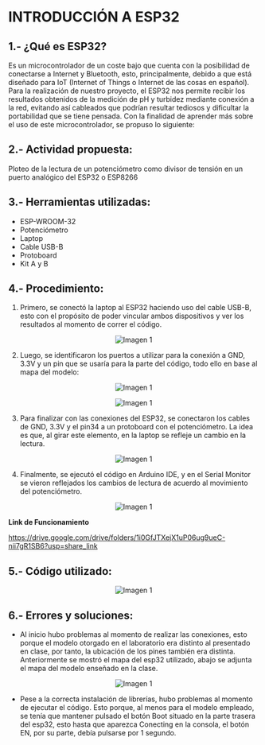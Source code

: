 # INTRODUCCIÓN A ESP32

## 1.- ¿Qué es ESP32?
Es un microcontrolador de un coste bajo que cuenta con la posibilidad de conectarse a Internet y Bluetooth, esto, principalmente, debido a que está diseñado para IoT (Internet of Things o Internet de las cosas en español). Para la realización de nuestro proyecto, el ESP32 nos permite recibir los resultados obtenidos de la medición de pH y turbidez mediante conexión a la red, evitando así cableados que podrían resultar tediosos y dificultar la portabilidad que se tiene pensada.
Con la finalidad de aprender más sobre el uso de este microcontrolador, se propuso lo siguiente:

## 2.- Actividad propuesta:
Ploteo de la lectura de un potenciómetro como divisor de tensión en un puerto analógico del ESP32 o ESP8266

## 3.- Herramientas utilizadas:
- ESP-WROOM-32
- Potenciómetro
- Laptop
- Cable USB-B
- Protoboard
- Kit A y B

## 4.- Procedimiento:
1. Primero, se conectó la laptop al ESP32 haciendo uso del cable USB-B, esto con el propósito de poder vincular ambos dispositivos y ver los resultados al momento de correr el código.
<p align="center">
  <img src="https://github.com/aquinoestoyxd/FD-Grupo2/blob/main/Imágenes/esp32(1).jpg?raw=true" alt="Imagen 1"
</p>
 
2. Luego, se identificaron los puertos a utilizar para la conexión a GND, 3.3V y un pin que se usaría para la parte del código, todo ello en base al mapa del modelo:
<p align="center">
  <img src="https://github.com/aquinoestoyxd/FD-Grupo2/blob/main/Imágenes/esp32(2).png?raw=true" alt="Imagen 1"
</p>
<p align="center">
  <img src="https://github.com/aquinoestoyxd/FD-Grupo2/blob/main/Imágenes/esp32(3).jpg?raw=true" alt="Imagen 1"
</p>

3. Para finalizar con las conexiones del ESP32, se conectaron los cables de GND, 3.3V y el pin34 a un protoboard con el potenciómetro. La idea es que, al girar este elemento, en la laptop se refleje un cambio en la lectura.
<p align="center">
  <img src="https://github.com/aquinoestoyxd/FD-Grupo2/blob/main/Imágenes/esp32(4).jpg?raw=true" alt="Imagen 1"
</p>


4. Finalmente, se ejecutó el código en Arduino IDE, y en el Serial Monitor se vieron reflejados los cambios de lectura de acuerdo al movimiento del potenciómetro.
<p align="center">
  <img src="https://github.com/aquinoestoyxd/FD-Grupo2/blob/main/Imágenes/esp32(5).png?raw=true" alt="Imagen 1"
</p>

**Link de Funcionamiento**

https://drive.google.com/drive/folders/1i0GfJTXejX1uP06ug9ueC-nii7gR1SB6?usp=share_link
 
## 5.- Código utilizado:
<p align="center">
  <img src="https://github.com/aquinoestoyxd/FD-Grupo2/blob/main/Imágenes/esp32(6).png?raw=true" alt="Imagen 1"
</p>

## 6.- Errores y soluciones:
- Al inicio hubo problemas al momento de realizar las conexiones, esto porque el modelo otorgado en el laboratorio era distinto al presentado en clase, por tanto, la ubicación de los pines también era distinta. Anteriormente se mostró el mapa del esp32 utilizado, abajo se adjunta el mapa del modelo enseñado en la clase.
<p align="center">
  <img src="https://github.com/aquinoestoyxd/FD-Grupo2/blob/main/Imágenes/esp32(7).png?raw=true" alt="Imagen 1"
</p>

- Pese a la correcta instalación de librerías, hubo problemas al momento de ejecutar el código. Esto porque, al menos para el modelo empleado, se tenía que mantener pulsado el botón Boot situado en la parte trasera del esp32, esto hasta que aparezca Conecting en la consola, el botón EN, por su parte, debía pulsarse por 1 segundo.

